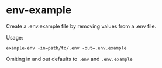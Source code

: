 # env-example
Create a .env.example file by removing values from a .env file.

Usage:
```
example-env -in=path/to/.env -out=.env.example
```
Omiting in and out defaults to `.env` and `.env.example`

